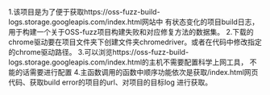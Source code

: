 1.该项目是为了便于获取https://oss-fuzz-build-logs.storage.googleapis.com/index.html网站中
有状态变化的项目build日志，用于构建一个关于OSS-fuzz项目构建失败和对应修复方法的数据集。
2.下载的chrome驱动要在项目文件夹下创建文件夹chromedriver。或者在代码中修改指定的chrome驱动路径。
3.可以浏览https://oss-fuzz-build-logs.storage.googleapis.com/index.html的主机不需要配置科学上网工具，
不能的话需要进行配置
4.主函数调用的函数中顺序功能依次是获取/index.html网页代码、获取build error的项目的url、对项目的目标log
进行获取。